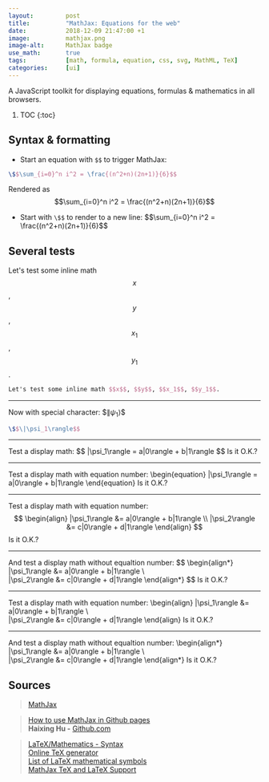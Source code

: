 ```yaml
---
layout:         post
title:          "MathJax: Equations for the web"
date:           2018-12-09 21:47:00 +1
image:          mathjax.png
image-alt:      MathJax badge
use_math:       true
tags:           [math, formula, equation, css, svg, MathML, TeX]
categories:     [ui]
---
```


A JavaScript toolkit for displaying equations, formulas & mathematics in all browsers.

<!-- more -->

1. TOC
{:toc}

## Syntax & formatting
- Start an equation with `$$` to trigger MathJax:

```tex
\$$\sum_{i=0}^n i^2 = \frac{(n^2+n)(2n+1)}{6}$$
```

Rendered as $$\sum_{i=0}^n i^2 = \frac{(n^2+n)(2n+1)}{6}$$

- Start with `\$$` to render to a new line: \$$\sum_{i=0}^n i^2 = \frac{(n^2+n)(2n+1)}{6}$$

## Several tests

Let's test some inline math $$x$$, $$y$$, $$x_1$$, $$y_1$$.
```tex
Let's test some inline math $$x$$, $$y$$, $$x_1$$, $$y_1$$.
```

--------------------------------

Now with special character: \$$\|\psi_1\rangle$$
```tex
\$$\|\psi_1\rangle$$
```

--------------------------------

Test a display math:
\$$
   |\psi_1\rangle = a|0\rangle + b|1\rangle
$$
Is it O.K.?

--------------------------------

Test a display math with equation number:
\begin{equation}
   |\psi_1\rangle = a|0\rangle + b|1\rangle
\end{equation}
Is it O.K.?

--------------------------------

Test a display math with equation number:
$$
  \begin{align}
    |\psi_1\rangle &= a|0\rangle + b|1\rangle \\
    |\psi_2\rangle &= c|0\rangle + d|1\rangle
  \end{align}
$$
Is it O.K.?

--------------------------------

And test a display math without equaltion number:
\$$
  \begin{align\*}
    |\psi_1\rangle &= a|0\rangle + b|1\rangle \\\
    |\psi_2\rangle &= c|0\rangle + d|1\rangle
  \end{align\*}
$$
Is it O.K.?

--------------------------------

Test a display math with equation number:
\begin{align}
    |\psi_1\rangle &= a|0\rangle + b|1\rangle \\\
    |\psi_2\rangle &= c|0\rangle + d|1\rangle
\end{align}
Is it O.K.?

--------------------------------

And test a display math without equaltion number:
\begin{align\*}
    |\psi_1\rangle &= a|0\rangle + b|1\rangle \\\
    |\psi_2\rangle &= c|0\rangle + d|1\rangle
\end{align\*}
Is it O.K.?


## Sources

> [MathJax](https://www.mathjax.org/)

> [How to use MathJax in Github pages](http://haixing-hu.github.io/programming/2013/09/20/how-to-use-mathjax-in-jekyll-generated-github-pages/)  
> **Haixing Hu -** [Github.com](https://github.com/Haixing-Hu)

> [LaTeX/Mathematics - Syntax](https://en.wikibooks.org/wiki/LaTeX/Mathematics)  
> [Online TeX generator](http://atomurl.net/math/)  
> [List of LaTeX mathematical symbols](https://oeis.org/wiki/List_of_LaTeX_mathematical_symbols)  
> [MathJax TeX and LaTeX Support](http://docs.mathjax.org/en/latest/tex.html)  
